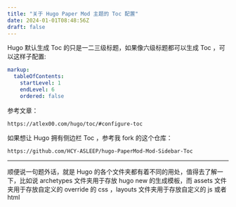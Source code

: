 ```yaml
---
title: "关于 Hugo Paper Mod 主题的 Toc 配置"
date: 2024-01-01T08:48:56Z
draft: false
---
```


Hugo 默认生成 Toc 的只是一二三级标题，如果像六级标题都可以生成 Toc ，可以这样子配置:
```yaml
markup:
  tableOfContents:
    startLevel: 1
    endLevel: 6
    ordered: false
```

参考文章：
```uri
https://atlex00.com/hugo/toc/#configure-toc
```

如果想让 Hugo 拥有侧边栏 Toc ，参考我 fork 的这个仓库：
```uri
https://github.com/HCY-ASLEEP/hugo-PaperMod-Mod-Sidebar-Toc
```  

---

顺便说一句题外话，就是 Hugo 的各个文件夹都有着不同的用处，值得去了解一下，比如说 archetypes 文件夹用于存放 hugo new 的生成模板，而 assets 文件夹用于存放自定义的 override 的 css ，layouts 文件夹用于存放自定义的 js 或者 html
